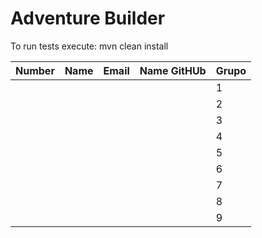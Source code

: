 # Adventure Builder

To run tests execute: mvn clean install

   Number   |          Name           |            Email        |   Name GitHUb  | Grupo |
------------|-------------------------|-------------------------|----------------|-------|
            |                         |                         |                |   1   |
            |                         |                         |                |   2   |
            |                         |                         |                |   3   |
            |                         |                         |                |   4   |
            |                         |                         |                |   5   |
            |                         |                         |                |   6   |
            |                         |                         |                |   7   |
            |                         |                         |                |   8   |
            |                         |                         |                |   9   |
 
